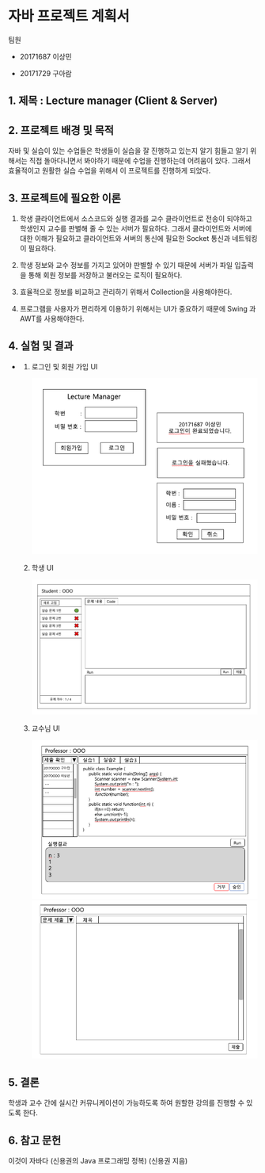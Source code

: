 # 자바 프로젝트 계획서

팀원

* 20171687 이상민

* 20171729 구아람



## 1. 제목 : Lecture manager (Client & Server)



## 2. 프로젝트 배경 및 목적

 자바 및 실습이 있는 수업들은 학생들이 실습을 잘 진행하고 있는지 알기 힘들고 알기 위해서는 직접 돌아다니면서 봐야하기 때문에 수업을 진행하는데 어려움이 있다. 그래서 효율적이고 원활한 실습 수업을 위해서 이 프로젝트를 진행하게 되었다.



## 3. 프로젝트에 필요한 이론

1. 학생 클라이언트에서 소스코드와 실행 결과를 교수 클라이언트로 전송이 되야하고 학생인지 교수를 판별해 줄 수 있는 서버가 필요하다. 그래서 클라이언트와 서버에 대한 이해가 필요하고 클라이언트와 서버의 통신에 필요한 Socket 통신과 네트워킹이 필요하다.

2. 학생 정보와 교수 정보를 가지고 있어야 판별할 수 있기 때문에 서버가 파일 입출력을 통해 회원 정보를 저장하고 불러오는 로직이 필요하다.
3. 효율적으로 정보를 비교하고 관리하기 위해서 Collection을 사용해야한다.

4. 프로그램을 사용자가 편리하게 이용하기 위해서는 UI가 중요하기 때문에 Swing 과 AWT를 사용해야한다.



















## 4. 실험 및 결과

- 1. 로그인 및 회원 가입 UI

     <img src="../../../capture/%EC%8A%A4%ED%81%AC%EB%A6%B0%EC%83%B7%202019-05-13%20%EC%98%A4%EC%A0%84%2012.05.57.png">

  2. 학생 UI

     <img src="../../../capture/%EC%8A%A4%ED%81%AC%EB%A6%B0%EC%83%B7%202019-05-13%20%EC%98%A4%EC%A0%84%2012.07.42.png">

  3. 교수님 UI

     <img src="../../../capture/%EC%8A%A4%ED%81%AC%EB%A6%B0%EC%83%B7%202019-05-13%20%EC%98%A4%EC%A0%84%2012.08.43.png">

     <img src="../../../capture/%EC%8A%A4%ED%81%AC%EB%A6%B0%EC%83%B7%202019-05-13%20%EC%98%A4%EC%A0%84%2012.09.44.png">





## 5. 결론

학생과 교수 간에 실시간 커뮤니케이션이 가능하도록 하여 원할한 강의를 진행할 수 있도록 한다. 



## 6. 참고 문헌

이것이 자바다 (신용권의 Java 프로그래밍 정복) (신용권 지음)